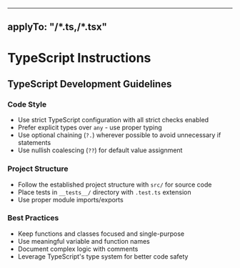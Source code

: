 <!-- ~~ Generated by projen. To modify, edit .projenrc.ts and run "npx projen". -->

---

## applyTo: "**/\*.ts,**/\*.tsx"

# TypeScript Instructions

## TypeScript Development Guidelines

### Code Style

- Use strict TypeScript configuration with all strict checks enabled
- Prefer explicit types over `any` - use proper typing
- Use optional chaining (`?.`) wherever possible to avoid unnecessary if statements
- Use nullish coalescing (`??`) for default value assignment

### Project Structure

- Follow the established project structure with `src/` for source code
- Place tests in `__tests__/` directory with `.test.ts` extension
- Use proper module imports/exports

### Best Practices

- Keep functions and classes focused and single-purpose
- Use meaningful variable and function names
- Document complex logic with comments
- Leverage TypeScript's type system for better code safety
